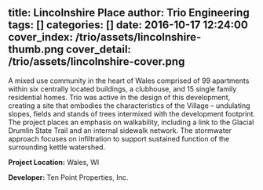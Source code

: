 title: Lincolnshire Place
author: Trio Engineering
tags: []
categories: []
date: 2016-10-17 12:24:00
cover_index: /trio/assets/lincolnshire-thumb.png
cover_detail: /trio/assets/lincolnshire-cover.png
---
<p class="lead">A mixed use community in the heart of Wales comprised of 99 apartments within six centrally located buildings, a clubhouse, and 15 single family residential homes.  Trio was active in the design of this development, creating a site that embodies the characteristics of the Village – undulating slopes, fields and stands of trees intermixed with the development footprint. The project places an emphasis on walkability, including a link to the Glacial Drumlin State Trail and an internal sidewalk network. The stormwater approach focuses on infiltration to support sustained function of the surrounding kettle watershed.</p>

__Project Location:__ Wales, WI

__Developer:__ Ten Point Properties, Inc.
